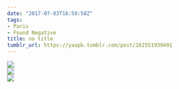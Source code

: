 ```yaml
---
date: "2017-07-03T16:59:50Z"
tags:
- Paris
- Found Negative
title: no title
tumblr_url: https://yaapb.tumblr.com/post/162551939491
---
```

 ![](/tumblr_files/tumblr_osir9bmWHq1v9quwwo1_1280.jpg)  
 ![](/tumblr_files/tumblr_osir9bmWHq1v9quwwo2_1280.jpg)  
 ![](/tumblr_files/tumblr_osir9bmWHq1v9quwwo3_1280.jpg)  
  
